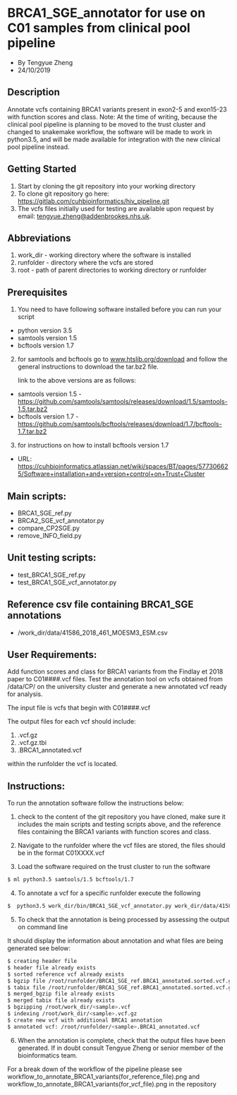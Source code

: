 # BRCA1_SGE_annotator for use on C01 samples from clinical pool pipeline
  - By Tengyue Zheng
  - 24/10/2019

## Description
  Annotate vcfs containing BRCA1 variants present in exon2-5 and exon15-23 with function scores and class.
  Note: At the time of writing, because the clinical pool pipeline is planning to be moved to the trust cluster and changed to snakemake workflow, the software will be made to work in python3.5, and will be made available for integration with the new clinical pool pipeline instead.

## Getting Started
  1. Start by cloning the git repository into your working directory
  2. To clone git repository go here: https://gitlab.com/cuhbioinformatics/hiv_pipeline.git
  3. The vcfs files initially used for testing are available upon request by email: tengyue.zheng@addenbrookes.nhs.uk.

## Abbreviations

  1. work_dir - working directory where the software is installed
  2. runfolder - directory where the vcfs are stored
  3. root - path of parent directories to working directory or runfolder

## Prerequisites
  1. You need to have following software installed before you can run your script
  
  - python version 3.5
  - samtools version 1.5
  - bcftools version 1.7 

  2. for samtools and bcftools go to www.htslib.org/download and follow the general instructions to download the tar.bz2 file.

      link to the above versions are as follows:
  - samtools version 1.5 - https://github.com/samtools/samtools/releases/download/1.5/samtools-1.5.tar.bz2
  - bcftools version 1.7 - https://github.com/samtools/bcftools/releases/download/1.7/bcftools-1.7.tar.bz2

  3. for instructions on how to install bcftools version 1.7 
  - URL: https://cuhbioinformatics.atlassian.net/wiki/spaces/BT/pages/577306625/Software+installation+and+version+control+on+Trust+Cluster

## Main scripts:
  - BRCA1_SGE_ref.py
  - BRCA2_SGE_vcf_annotator.py
  - compare_CP2SGE.py
  - remove_INFO_field.py

## Unit testing scripts:

  - test_BRCA1_SGE_ref.py
  - test_BRCA1_SGE_vcf_annotator.py

## Reference csv file containing BRCA1_SGE annotations

  - /work_dir/data/41586_2018_461_MOESM3_ESM.csv

## User Requirements:
  Add function scores and class for BRCA1 variants from the Findlay et 2018 paper to C01####.vcf files. 
  Test the annotation tool on vcfs obtained from /data/CP/ on the university cluster and generate a new annotated vcf ready for analysis.

  The input file is vcfs that begin with C01####.vcf

  The output files for each vcf should include:

  1. <sample>.vcf.gz
  2. <sample>.vcf.gz.tbi
  3. <sample>.BRCA1_annotated.vcf

  within the runfolder the vcf is located.

## Instructions:

To run the annotation software follow the instructions below:

1. check to the content of the git repository you have cloned, make sure it includes the main scripts and testing scripts above, and
   the reference files containing the BRCA1 variants with function scores and class.

2. Navigate to the runfolder where the vcf files are stored, the files should be in the format C01XXXX.vcf

3. Load the software required on the trust cluster to run the software

```Bash
$ ml python3.5 samtools/1.5 bcftools/1.7
``` 

4. To annotate a vcf for a specific runfolder execute the following

```Bash
$  python3.5 work_dir/bin/BRCA1_SGE_vcf_annotator.py work_dir/data/41586_2018_461_MOESM3_ESM.csv /path/to/<sample>.vcf
```

5. To check that the annotation is being processed by assessing the output on command line

It should display the information about annotation and what files are being generated see below:

```Bash
$ creating header file
$ header file already exists
$ sorted reference vcf already exists
$ bgzip file /root/runfolder/BRCA1_SGE_ref.BRCA1_annotated.sorted.vcf.gz already exists
$ tabix file /root/runfolder/BRCA1_SGE_ref.BRCA1_annotated.sorted.vcf.gz.tbi already exists
$ merged_bgzip file already exists
$ merged tabix file already exists
$ bgzipping /root/work_dir/<sample>.vcf
$ indexing /root/work_dir/<sample>.vcf.gz
$ create new vcf with additional BRCA1 annotation
$ annotated vcf: /root/runfolder/<sample>.BRCA1_annotated.vcf
```

6. When the annotation is complete, check that the output files have been generated.
   If in doubt consult Tengyue Zheng or senior member of the bioinformatics team.

For a break down of the workflow of the pipeline please see workflow_to_annotate_BRCA1_variants(for_reference_file).png and workflow_to_annotate_BRCA1_variants(for_vcf_file).png in the repository
